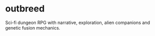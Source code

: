# outbreed
Sci-fi dungeon RPG with narrative, exploration, alien companions and genetic fusion mechanics.
